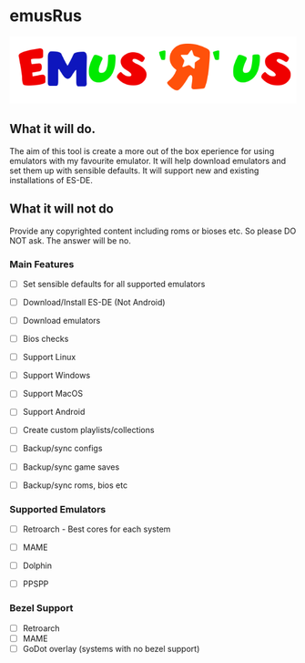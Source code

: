 # emusRus

![All You R Bezels are Belonging yto Us](src/assets/graphics/emusRus.png)

## What it will do.
The aim of this tool is create a more out of the box eperience for using emulators with my favourite emulator. It will help download emulators and set them up with sensible defaults. It will support new and existing installations of ES-DE.

## What it will not do
Provide any copyrighted content including roms or bioses etc. So please DO NOT ask. The answer will be no.

### Main Features
- [ ] Set sensible defaults for all supported emulators
- [ ] Download/Install ES-DE (Not Android)
- [ ] Download emulators
- [ ] Bios checks
- [ ] Support Linux
- [ ] Support Windows
- [ ] Support MacOS
- [ ] Support Android
- [ ] Create custom playlists/collections
- [ ] Backup/sync configs
- [ ] Backup/sync game saves
- [ ] Backup/sync roms, bios etc


### Supported Emulators
- [ ] Retroarch - Best cores for each system
- [ ] MAME
- [ ] Dolphin
- [ ] PPSPP


### Bezel Support
- [ ] Retroarch
- [ ] MAME
- [ ] GoDot overlay (systems with no bezel support)
